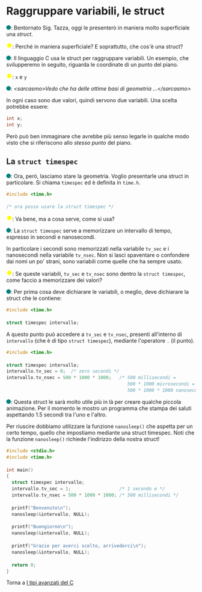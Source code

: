 # Raggruppare variabili, le struct

![](../../images/people/tess.png): Bentornato Sig. Tazza, oggi le presenterò
in maniera molto superficiale una *struct*.

![](../../images/people/tazza.png): Perché in maniera superficiale?
E soprattutto, che cos'è una struct?

![](../../images/people/tess.png): Il linguaggio C usa le struct per raggruppare
variabili. Un esempio, che svilupperemo in seguito, riguarda le coordinate di un punto del piano.

![](../../images/people/tazza.png): `x` e `y`

![](../../images/people/tess.png): *&lt;sarcasmo&gt;Vedo che ha delle ottime basi di geometria ...&lt;/sarcasmo&gt;*

In ogni caso sono due valori, quindi servono due variabili. Una scelta potrebbe
essere:

```c
int x;
int y;
```

Però può ben immaginare che avrebbe più senso legarle in qualche modo
visto che si riferiscono allo *stesso punto* del piano.

## La `struct timespec`

![](../../images/people/tess.png): Ora, però, lasciamo stare la geometria.
Voglio presentarle una struct in particolare. Si chiama `timespec` ed è definita
in `time.h`.

```c
#include <time.h>

/* ora posso usare la struct timespec */
```

![](../../images/people/tazza.png): Va bene, ma a cosa serve, come si usa?

![](../../images/people/tess.png): La `struct timespec` serve a memorizzare
un intervallo di tempo, espresso in secondi e nanosecondi.

In particolare i secondi sono memorizzati nella variabile `tv_sec` e i nanosecondi
nella variabile `tv_nsec`. Non si lasci spaventare o confondere dai nomi un po'
strani, sono variabili come quelle che ha sempre usato.

![](../../images/people/tazza.png): Se queste variabili, `tv_sec` e `tv_nsec`
sono dentro la `struct timespec`, come faccio a memorizzare dei valori?

![](../../images/people/tess.png): Per prima cosa deve dichiarare le variabili,
o meglio, deve dichiarare la struct che le contiene:

```c
#include <time.h>

struct timespec intervallo;
```

A questo punto può accedere a `tv_sec` e `tv_nsec`, presenti all'interno
di `intervallo` (che è di tipo `struct timespec`), mediante l'operatore `.` (il punto).

```c
#include <time.h>

struct timespec intervallo;
intervallo.tv_sec = 0;  /* zero secondi */
intervallo.tv_nsec = 500 * 1000 * 1000;   /* 500 millisecondi =
                                             500 * 1000 microsecondi =
                                             500 * 1000 * 1000 nanosecondi */
```

![](../../images/people/tess.png): Questa struct le sarà molto utile più in là per
creare qualche piccola animazione. Per il momento le mostro un programma
che stampa dei saluti aspettando 1.5 secondi tra l'uno e l'altro.

Per riuscire dobbiamo utilizzare la funzione `nanosleep()` che aspetta
per un certo tempo, quello che impostiamo mediante una struct timespec.
Noti che la funzione `nanosleep()` richiede l'indirizzo della nostra struct!

```c
#include <stdio.h>
#include <time.h>

int main()
{
  struct timespec intervallo;
  intervallo.tv_sec = 1;                  /* 1 secondo e */
  intervallo.tv_nsec = 500 * 1000 * 1000; /* 500 millisecondi */

  printf("Benvenuto\n");
  nanosleep(&intervallo, NULL);

  printf("Buongiorno\n");
  nanosleep(&intervallo, NULL);

  printf("Grazie per averci scelto, arrivederci\n");
  nanosleep(&intervallo, NULL);

  return 0;
}
```

Torna a [I tipi avanzati del C](../summary.md)
